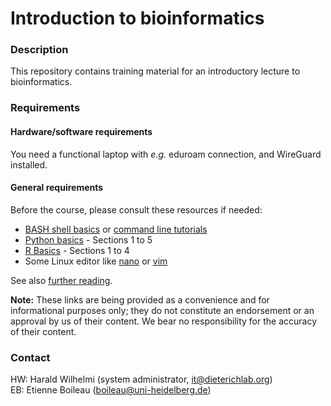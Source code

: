 # Introduction to bioinformatics

### Description

This repository contains training material for an introductory lecture to bioinformatics. 

### Requirements

#### Hardware/software requirements

You need a functional laptop with *e.g.* eduroam connection, and WireGuard installed. 

#### General requirements

Before the course, please consult these resources if needed:

* [BASH shell basics](https://swcarpentry.github.io/shell-novice) or [command line tutorials](https://tutorials.ubuntu.com/tutorial/command-line-for-beginners)
* [Python basics](https://swcarpentry.github.io/python-novice-inflammation) - Sections 1 to 5
* [R Basics](http://swcarpentry.github.io/r-novice-inflammation) - Sections 1 to 4
* Some Linux editor like [nano](https://staffwww.fullcoll.edu/sedwards/Nano/IntroToNano.html) or [vim](https://www.openvim.com)

See also [further reading](https://github.com/dieterich-lab/bioinformatics-lectures/wiki/Further-Reading).

**Note:** These links are being provided as a convenience and for informational purposes only; they do not constitute an endorsement or an approval by us of their content. We bear no responsibility for the accuracy of their content.


### Contact

HW: Harald Wilhelmi (system administrator, <it@dieterichlab.org>)<br>
EB: Etienne Boileau (<boileau@uni-heidelberg.de>)<br>



